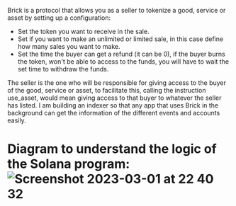 Brick is a protocol that allows you as a seller to tokenize a good, service or asset by setting up a configuration:

- Set the token you want to receive in the sale.
- Set if you want to make an unlimited or limited sale, in this case define how many sales you want to make.
- Set the time the buyer can get a refund (it can be 0), if the buyer burns the token, won't be able to access to the funds, you will have to wait the set time to withdraw the funds.

The seller is the one who will be responsible for giving access to the buyer of the good, service or asset, to facilitate this, calling the instruction use_asset, would mean giving access to that buyer to whatever the seller has listed. I am building an indexer so that any app that uses Brick in the background can get the information of the different events and accounts easily.

# Diagram to understand the logic of the Solana program:![Screenshot 2023-03-01 at 22 40 32](https://user-images.githubusercontent.com/32191898/222271446-954f59f2-c715-4813-822b-9028fdfbacc7.png)

